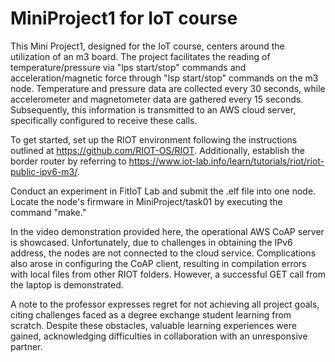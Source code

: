 # MiniProject1 for IoT course
This Mini Project1, designed for the IoT course, centers around the utilization of an m3 board. The project facilitates the reading of temperature/pressure via "lps start/stop" commands and acceleration/magnetic force through "lsp start/stop" commands on the m3 node. Temperature and pressure data are collected every 30 seconds, while accelerometer and magnetometer data are gathered every 15 seconds. Subsequently, this information is transmitted to an AWS cloud server, specifically configured to receive these calls.

To get started, set up the RIOT environment following the instructions outlined at https://github.com/RIOT-OS/RIOT. Additionally, establish the border router by referring to https://www.iot-lab.info/learn/tutorials/riot/riot-public-ipv6-m3/.

Conduct an experiment in FitIoT Lab and submit the .elf file into one node. Locate the node's firmware in MiniProject/task01 by executing the command "make."

In the video demonstration provided here, the operational AWS CoAP server is showcased. Unfortunately, due to challenges in obtaining the IPv6 address, the nodes are not connected to the cloud service. Complications also arose in configuring the CoAP client, resulting in compilation errors with local files from other RIOT folders. However, a successful GET call from the laptop is demonstrated.

A note to the professor expresses regret for not achieving all project goals, citing challenges faced as a degree exchange student learning from scratch. 
Despite these obstacles, valuable learning experiences were gained, acknowledging difficulties in collaboration with an unresponsive partner.

